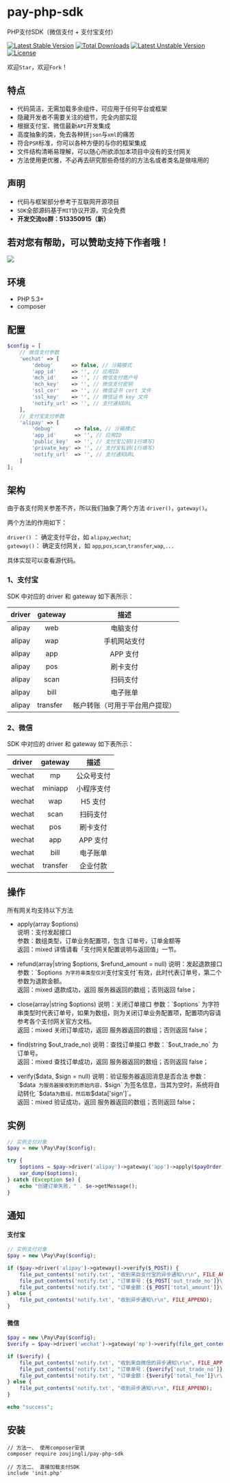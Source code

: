 # pay-php-sdk
PHP支付SDK（微信支付 + 支付宝支付）

[![Latest Stable Version](https://poser.pugx.org/zoujingli/pay-php-sdk/v/stable)](https://packagist.org/packages/zoujingli/pay-php-sdk)
[![Total Downloads](https://poser.pugx.org/zoujingli/pay-php-sdk/downloads)](https://packagist.org/packages/zoujingli/pay-php-sdk)
[![Latest Unstable Version](https://poser.pugx.org/zoujingli/pay-php-sdk/v/unstable)](https://packagist.org/packages/zoujingli/pay-php-sdk)
[![License](https://poser.pugx.org/zoujingli/pay-php-sdk/license)](https://packagist.org/packages/zoujingli/pay-php-sdk)

欢迎`Star`，欢迎`Fork`！

## 特点
- 代码简洁，无需加载多余组件，可应用于任何平台或框架
- 隐藏开发者不需要关注的细节，完全内部实现
- 根据支付宝、微信最新`API`开发集成
- 高度抽象的类，免去各种拼`json`与`xml`的痛苦
- 符合`PSR`标准，你可以各种方便的与你的框架集成
- 文件结构清晰易理解，可以随心所欲添加本项目中没有的支付网关
- 方法使用更优雅，不必再去研究那些奇怪的的方法名或者类名是做啥用的

## 声明
- 代码与框架部分参考于互联网开源项目
- `SDK`全部源码基于`MIT`协议开源，完全免费
- **开发交流`QQ`群：513350915（新）**

若对您有帮助，可以**赞助**支持下作者哦！
----
![](http://plugs.ctolog.com/pay.png)

## 环境
- PHP 5.3+
- composer

## 配置
```php
$config = [
    // 微信支付参数
    'wechat' => [
        'debug'      => false, // 沙箱模式
        'app_id'     => '', // 应用ID
        'mch_id'     => '', // 微信支付商户号
        'mch_key'    => '', // 微信支付密钥
        'ssl_cer'    => '', // 微信证书 cert 文件
        'ssl_key'    => '', // 微信证书 key 文件
        'notify_url' => '', // 支付通知URL
    ],
    // 支付宝支付参数
    'alipay' => [
        'debug'       => false, // 沙箱模式
        'app_id'      => '', // 应用ID
        'public_key'  => '', // 支付宝公钥(1行填写)
        'private_key' => '', // 支付宝私钥(1行填写)
        'notify_url'  => '', // 支付通知URL
    ]
];
```

## 架构

由于各支付网关参差不齐，所以我们抽象了两个方法 `driver()`，`gateway()`。

两个方法的作用如下：

`driver()` ： 确定支付平台，如 `alipay`,`wechat`;  
`gateway()`： 确定支付网关，如 `app`,`pos`,`scan`,`transfer`,`wap`,`...`

具体实现可以查看源代码。

### 1、支付宝

SDK 中对应的 driver 和 gateway 如下表所示：  

| driver | gateway |   描述       |
| :----: | :-----: | :-------:   |
| alipay | web     | 电脑支付     |
| alipay | wap     | 手机网站支付  |
| alipay | app     | APP 支付  |
| alipay | pos     | 刷卡支付  |
| alipay | scan    | 扫码支付  |
| alipay | bill    | 电子账单  |
| alipay | transfer    | 帐户转账（可用于平台用户提现）  |

### 2、微信

SDK 中对应的 driver 和 gateway 如下表所示：

| driver | gateway |   描述     |
| :----: | :-----: | :-------: |
| wechat | mp      | 公众号支付  |
| wechat | miniapp | 小程序支付  |
| wechat | wap     | H5 支付     |
| wechat | scan    | 扫码支付    |
| wechat | pos     | 刷卡支付    |
| wechat | app     | APP 支付   |
| wechat | bill    | 电子账单   |
| wechat | transfer  | 企业付款  |

## 操作

所有网关均支持以下方法

- apply(array $options)  
说明：支付发起接口  
参数：数组类型，订单业务配置项，包含 订单号，订单金额等  
返回：mixed 详情请看「支付网关配置说明与返回值」一节。 

- refund(array|string $options, $refund_amount = null)  
说明：发起退款接口  
参数：`$options` 为字符串类型仅对`支付宝支付`有效，此时代表订单号，第二个参数为退款金额。  
返回：mixed  退款成功，返回 服务器返回的数组；否则返回 false；  

- close(array|string $options)  
说明：关闭订单接口  
参数：`$options` 为字符串类型时代表订单号，如果为数组，则为关闭订单业务配置项，配置项内容请参考各个支付网关官方文档。  
返回：mixed  关闭订单成功，返回 服务器返回的数组；否则返回 false；  

- find(string $out_trade_no)  
说明：查找订单接口  
参数：`$out_trade_no` 为订单号。  
返回：mixed  查找订单成功，返回 服务器返回的数组；否则返回 false；  

- verify($data, $sign = null)  
说明：验证服务器返回消息是否合法  
参数：`$data` 为服务器接收到的原始内容，`$sign` 为签名信息，当其为空时，系统将自动转化 `$data` 为数组，然后取 `$data['sign']`。  
返回：mixed  验证成功，返回 服务器返回的数组；否则返回 false；  

## 实例
```php
// 实例支付对象
$pay = new \Pay\Pay($config);

try {
    $options = $pay->driver('alipay')->gateway('app')->apply($payOrder);
    var_dump($options);
} catch (Exception $e) {
    echo "创建订单失败，" . $e->getMessage();
}
```

## 通知

#### 支付宝
```php
// 实例支付对象
$pay = new \Pay\Pay($config);

if ($pay->driver('alipay')->gateway()->verify($_POST)) {
    file_put_contents('notify.txt', "收到来自支付宝的异步通知\r\n", FILE_APPEND);
    file_put_contents('notify.txt', "订单单号：{$_POST['out_trade_no']}\r\n", FILE_APPEND);
    file_put_contents('notify.txt', "订单金额：{$_POST['total_amount']}\r\n\r\n", FILE_APPEND);
} else {
    file_put_contents('notify.txt', "收到异步通知\r\n", FILE_APPEND);
}
```

#### 微信
```php
$pay = new \Pay\Pay($config);
$verify = $pay->driver('wechat')->gateway('mp')->verify(file_get_contents('php://input'));

if ($verify) {
    file_put_contents('notify.txt', "收到来自微信的异步通知\r\n", FILE_APPEND);
    file_put_contents('notify.txt', "订单单号：{$verify['out_trade_no']}\r\n", FILE_APPEND);
    file_put_contents('notify.txt', "订单金额：{$verify['total_fee']}\r\n\r\n", FILE_APPEND);
} else {
    file_put_contents('notify.txt', "收到异步通知\r\n", FILE_APPEND);
}

echo "success";
```

## 安装
```shell
// 方法一、 使用composer安装
composer require zoujingli/pay-php-sdk

// 方法二、 直接加载支付SDK
include 'init.php'
```